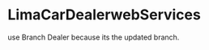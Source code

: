 LimaCarDealerwebServices
========================

use Branch Dealer because its the updated branch.
